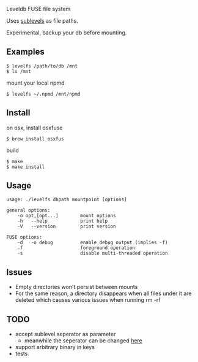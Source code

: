 
Leveldb FUSE file system

Uses [sublevels](https://github.com/dominictarr/level-sublevel) as file paths.

Experimental, backup your db before mounting.

## Examples

```
$ levelfs /path/to/db /mnt
$ ls /mnt
```

mount your local npmd

```
$ levelfs ~/.npmd /mnt/npmd
```

## Install

on osx, install osxfuse
```
$ brew install osxfus
```

build
```
$ make
$ make install
```

## Usage

```
usage: ./levelfs dbpath mountpoint [options]

general options:
    -o opt,[opt...]        mount options
    -h   --help            print help
    -V   --version         print version

FUSE options:
    -d   -o debug          enable debug output (implies -f)
    -f                     foreground operation
    -s                     disable multi-threaded operation
```

## Issues
- Empty directories won't persist between mounts
- For the same reason, a directory disappears when all files under it are deleted which causes various issues when running rm -rf

## TODO

- accept sublevel seperator as parameter
  - meanwhile the seperator can be changed [here](src/path.c#L8-L9)
- support arbitrary binary in keys
- tests

